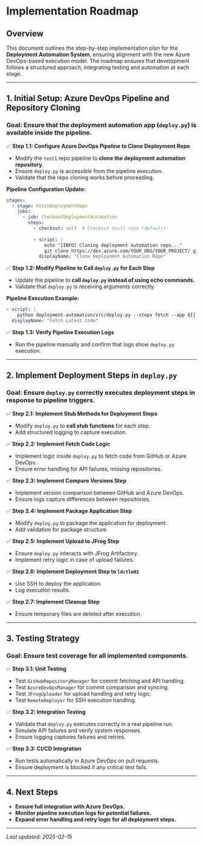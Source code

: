 # **Implementation Roadmap**

## **Overview**
This document outlines the step-by-step implementation plan for the **Deployment Automation System**, ensuring alignment with the new Azure DevOps-based execution model. The roadmap ensures that development follows a structured approach, integrating testing and automation at each stage.

---

## **1. Initial Setup: Azure DevOps Pipeline and Repository Cloning**
### **Goal:** Ensure that the deployment automation app (`deploy.py`) is available inside the pipeline.

✅ **Step 1.1: Configure Azure DevOps Pipeline to Clone Deployment Repo**
- Modify the `test1` repo pipeline to **clone the deployment automation repository**.
- Ensure `deploy.py` is accessible from the pipeline execution.
- Validate that the repo cloning works before proceeding.

**Pipeline Configuration Update:**
```yaml
stages:
  - stage: FetchDeploymentRepo
    jobs:
      - job: CheckoutDeploymentAutomation
        steps:
          - checkout: self  # Checkout test1 repo (default)
          
          - script: |
              echo "[INFO] Cloning deployment automation repo..."
              git clone https://dev.azure.com/YOUR_ORG/YOUR_PROJECT/_git/deployment-automation deployment-automation
            displayName: "Clone Deployment Automation Repo"
```

✅ **Step 1.2: Modify Pipeline to Call `deploy.py` for Each Step**
- Update the pipeline to **call `deploy.py` instead of using echo commands.**
- Validate that `deploy.py` is receiving arguments correctly.

**Pipeline Execution Example:**
```yaml
- script: |
    python deployment-automation/src/deploy.py --steps fetch --app ${{ parameters.app }}
  displayName: "Fetch Latest Code"
```

✅ **Step 1.3: Verify Pipeline Execution Logs**
- Run the pipeline manually and confirm that logs show `deploy.py` execution.

---

## **2. Implement Deployment Steps in `deploy.py`**
### **Goal:** Ensure `deploy.py` correctly executes deployment steps in response to pipeline triggers.

✅ **Step 2.1: Implement Stub Methods for Deployment Steps**
- Modify `deploy.py` to **call stub functions** for each step.
- Add structured logging to capture execution.

✅ **Step 2.2: Implement Fetch Code Logic**
- Implement logic inside `deploy.py` to fetch code from GitHub or Azure DevOps.
- Ensure error handling for API failures, missing repositories.

✅ **Step 2.3: Implement Compare Versions Step**
- Implement version comparison between GitHub and Azure DevOps.
- Ensure logs capture differences between repositories.

✅ **Step 2.4: Implement Package Application Step**
- Modify `deploy.py` to package the application for deployment.
- Add validation for package structure.

✅ **Step 2.5: Implement Upload to JFrog Step**
- Ensure `deploy.py` interacts with JFrog Artifactory.
- Implement retry logic in case of upload failures.

✅ **Step 2.6: Implement Deployment Step to `ldctlm01`**
- Use SSH to deploy the application.
- Log execution results.

✅ **Step 2.7: Implement Cleanup Step**
- Ensure temporary files are deleted after execution.

---

## **3. Testing Strategy**
### **Goal:** Ensure test coverage for all implemented components.

✅ **Step 3.1: Unit Testing**
- Test `GitHubRepositoryManager` for commit fetching and API handling.
- Test `AzureDevOpsManager` for commit comparison and syncing.
- Test `JFrogUploader` for upload handling and retry logic.
- Test `RemoteDeployer` for SSH execution handling.

✅ **Step 3.2: Integration Testing**
- Validate that `deploy.py` executes correctly in a real pipeline run.
- Simulate API failures and verify system responses.
- Ensure logging captures failures and retries.

✅ **Step 3.3: CI/CD Integration**
- Run tests automatically in Azure DevOps on pull requests.
- Ensure deployment is blocked if any critical test fails.

---

## **4. Next Steps**
- **Ensure full integration with Azure DevOps.**
- **Monitor pipeline execution logs for potential failures.**
- **Expand error handling and retry logic for all deployment steps.**

---

_Last updated: 2025-02-15_

